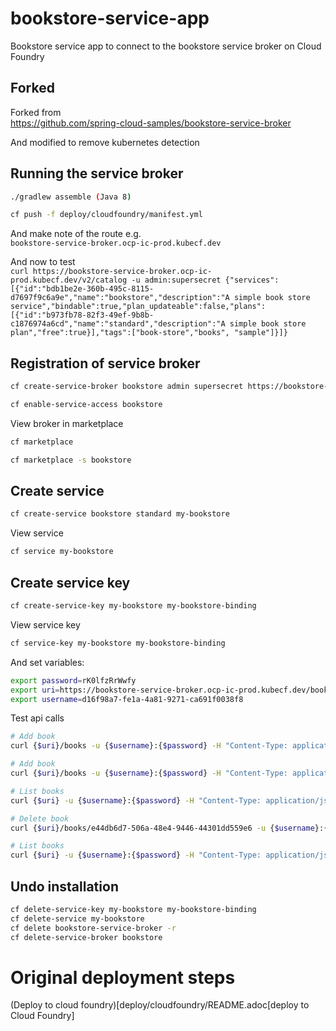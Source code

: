 # bookstore-service-app
Bookstore service app to connect to the bookstore service broker on Cloud Foundry

## Forked

Forked from  
https://github.com/spring-cloud-samples/bookstore-service-broker

And modified to remove kubernetes detection

## Running the service broker

```bash
./gradlew assemble (Java 8)

cf push -f deploy/cloudfoundry/manifest.yml
```

And make note of the route e.g.  
 `bookstore-service-broker.ocp-ic-prod.kubecf.dev`

And now to test  
`
curl https://bookstore-service-broker.ocp-ic-prod.kubecf.dev/v2/catalog -u admin:supersecret
  {"services":[{"id":"bdb1be2e-360b-495c-8115-d7697f9c6a9e","name":"bookstore","description":"A simple book store service","bindable":true,"plan_updateable":false,"plans":[{"id":"b973fb78-82f3-49ef-9b8b-c1876974a6cd","name":"standard","description":"A simple book store plan","free":true}],"tags":["book-store","books", "sample"]}]}
`

## Registration of service broker


```bash
cf create-service-broker bookstore admin supersecret https://bookstore-service-broker.ocp-ic-prod.kubecf.dev

cf enable-service-access bookstore
```

View broker in marketplace
```bash
cf marketplace

cf marketplace -s bookstore
```

## Create service

```bash
cf create-service bookstore standard my-bookstore
```

View service
```bash
cf service my-bookstore
```

## Create service key

```bash
cf create-service-key my-bookstore my-bookstore-binding
```

View service key
```bash
cf service-key my-bookstore my-bookstore-binding
```

And set variables:
```bash
export password=rK0lfzRrWwfy
export uri=https://bookstore-service-broker.ocp-ic-prod.kubecf.dev/bookstores/39171b3e-7dac-4344-a7a5-627fa6ee7c8c
export username=d16f98a7-fe1a-4a81-9271-ca691f0038f8
```

Test api calls
```bash
# Add book
curl {$uri}/books -u {$username}:{$password} -H "Content-Type: application/json" -X PUT -d '{"isbn":"978-1617292545","title":"Spring Boot in Action", "author":"Craig Walls"}'

# Add book
curl {$uri}/books -u {$username}:{$password} -H "Content-Type: application/json" -X PUT -d '{"isbn":"978-1784393021","title":"Learning Spring Boot", "author":"Greg L. Turnquist"}'

# List books
curl {$uri} -u {$username}:{$password} -H "Content-Type: application/json"

# Delete book
curl {$uri}/books/e44db6d7-506a-48e4-9446-44301dd559e6 -u {$username}:{$password} -H "Content-Type: application/json" -X DELETE

# List books
curl {$uri} -u {$username}:{$password} -H "Content-Type: application/json"
```

## Undo installation
```bash
cf delete-service-key my-bookstore my-bookstore-binding
cf delete-service my-bookstore
cf delete bookstore-service-broker -r
cf delete-service-broker bookstore
```

# Original deployment steps

(Deploy to cloud foundry)[deploy/cloudfoundry/README.adoc[deploy to Cloud Foundry]
